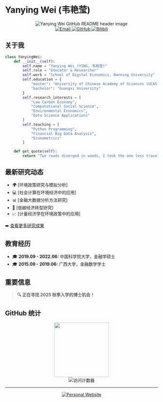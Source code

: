 # Yanying Wei (韦艳莹)

<div align="center">
  <img src="header.png" alt="Yanying Wei GitHub README header image" />
</div>

<div align="center">
  <a href="mailto:weiyanying@unn.edu.cn">
    <img src="https://img.shields.io/badge/Email-D14836?style=for-the-badge&logo=gmail&logoColor=white" alt="Email" />
  </a>
  <a href="https://github.com/YanyingWei1997">
    <img src="https://img.shields.io/badge/GitHub-100000?style=for-the-badge&logo=github&logoColor=white" alt="GitHub" />
  </a>
  <a href="你的Bilibili主页">
    <img src="https://img.shields.io/badge/Bilibili-00A1D6?style=for-the-badge&logo=bilibili&logoColor=white" alt="Bilibili" />
  </a>
</div>

## 关于我

```python
class YanyingWei:
    def __init__(self):
        self.name = "Yanying Wei (YING, 韦艳莹)"
        self.role = "Educator & Researcher"
        self.work = "School of Digital Economics, Nanning University"
        self.education = {
            "master": "University of Chinese Academy of Sciences (UCAS)",
            "bachelor": "Guangxi University"
        }
        self.research_interests = [
            "Low Carbon Economy",
            "Computational Social Science",
            "Environmental Economics",
            "Data Science Applications"
        ]
        self.teaching = [
            "Python Programming",
            "Financial Big Data Analysis",
            "Econometrics"
        ]

    def get_quote(self):
        return "Two roads diverged in woods, I took the one less traveled by."
```

## 最新研究动态

- 🌍 [环境政策研究与模拟分析]
- 💻 [社会计算在环境经济中的应用]
- 📊 [金融大数据分析方法研究]
- 🌱 [低碳经济转型研究]
- 📈 [计量经济学在环境政策中的应用]

➡️ [查看更多研究成果](https://yanyingwei1997.github.io/publications)

## 教育经历

- 🎓 **2019.09 - 2022.06:** 中国科学院大学，金融学硕士
- 🎓 **2015.09 - 2019.06:** 广西大学，金融数学学士

## 重要信息

> **🔍 正在寻找 2025 秋季入学的博士机会！**

## GitHub 统计

<div align="center">
  <img height="180em" src="https://github-readme-stats.vercel.app/api?username=YanyingWei1997&show_icons=true&theme=radical&include_all_commits=true&count_private=true"/>
</div>

<div align="center">
  <img src="https://komarev.com/ghpvc/?username=YanyingWei1997&color=blueviolet" alt="访问计数器" />
</div>

---

<div align="center">
  <a href="https://yanyingwei1997.github.io/">
    <img src="https://img.shields.io/badge/Personal_Website-4CAF50?style=for-the-badge&logo=google-chrome&logoColor=white" alt="Personal Website" />
  </a>
</div>
